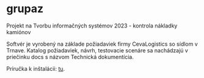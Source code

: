 # grupaz
Projekt na Tvorbu informačných systémov 2023 - kontrola nákladky kamiónov

Softvér je vyrobený na základe požiadaviek firmy CevaLogistics so sídlom v Trnave. Katalog požiadaviek, návrh, testovacie scenáre sa nachádzajú v priečinku docs s názvom Technická dokumentícia. 

Príručka k inštalácii: [tu](https://github.com/TIS2023-FMFI/grupaz/blob/f53a22ff9160b76bced4b8601593a9edf48dfa54/docs/In%C5%A1tala%C4%8Dn%C3%A1%20pr%C3%ADru%C4%8Dka.pdf).
